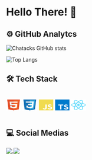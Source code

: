 # Hello There! 👋

## ⚙️ GitHub Analytcs
![Chatacks GitHub stats](https://github-readme-stats.vercel.app/api?username=chatacks&show_icons=true&theme=radical) 

![Top Langs](https://github-readme-stats.vercel.app/api/top-langs/?username=chatacks&layout=compact&langs_count=16&theme=radical)

## 🛠️ Tech Stack
<div style="display: inline_block"><br>
  <img align="center" alt="Chatacks-HTML" height="30" width="40" src="https://raw.githubusercontent.com/devicons/devicon/master/icons/html5/html5-original.svg" >
  <img align="center" alt="Chatacks-CSS" height="30" width="40" src="https://raw.githubusercontent.com/devicons/devicon/master/icons/css3/css3-original.svg" >
  <img align="center" alt="Chatacks-JavaScript" height="30" width="40" src="https://raw.githubusercontent.com/devicons/devicon/master/icons/javascript/javascript-plain.svg" >
  <img align="center" alt="Chatacks-TypeScript" height="30" width="40" src="https://raw.githubusercontent.com/devicons/devicon/master/icons/typescript/typescript-plain.svg" >
  <img align="center" alt="Chatacks-React" height="30" width="40" src="https://raw.githubusercontent.com/devicons/devicon/master/icons/react/react-original.svg" >
</div>
<br>

## 💻 Social Medias
<p align="left" style="background: dark"> 
  <a href="https://www.linkedin.com/in/thyago-chatack/" target="_blank">
    <img align="center" src="https://img.shields.io/badge/LinkedIn-0077B5?style=for-the-badge&logo=linkedin&logoColor=white"/>
  </a>

  <a href="https://www.instagram.com/tchatack" target="_blank">
    <img align="center" src="https://img.shields.io/badge/Instagram-E4405F?style=for-the-badge&logo=instagram&logoColor=white"/>
  </a>
</p>
